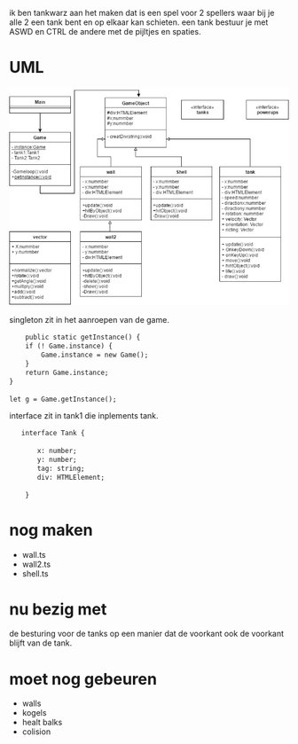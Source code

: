

ik ben tankwarz aan het maken dat is een spel voor 2 spellers waar bij je alle 2 een tank bent en op elkaar kan schieten.
een tank bestuur je met ASWD en CTRL de andere met de pijltjes en spaties. 

# UML

![UML](UML.png?raw=true "UML")

singleton zit in het aanroepen van de game.

        public static getInstance() {
        if (! Game.instance) {
            Game.instance = new Game();
        }
        return Game.instance;
    }
    
    let g = Game.getInstance();
    

interface zit in tank1 die inplements tank.
       
       interface Tank {
   
           x: number;
           y: number;
           tag: string;
           div: HTMLElement;

        }



# nog maken
- wall.ts
- wall2.ts
- shell.ts




# nu bezig met
de besturing voor de tanks op een manier dat de voorkant ook de voorkant blijft van de tank.

# moet nog gebeuren

- walls
- kogels
- healt balks
- colision

